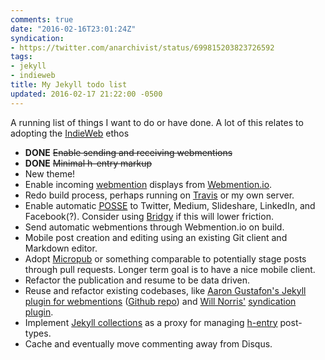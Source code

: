 ```yaml
---
comments: true
date: "2016-02-16T23:01:24Z"
syndication:
- https://twitter.com/anarchivist/status/699815203823726592
tags:
- jekyll
- indieweb
title: My Jekyll todo list
updated: 2016-02-17 21:22:00 -0500
---
```


A running list of things I want to do or have done. A lot of this relates to adopting the [IndieWeb](https://indiewebcamp.com/) ethos

* **DONE** ~~Enable sending and receiving webmentions~~
* **DONE** ~~Minimal h-entry markup~~
* New theme!
* Enable incoming [webmention](https://indiewebcamp.com/webmention) displays from [Webmention.io](https://webmention.io/).
* Redo build process, perhaps running on [Travis](http://travis-ci.com/) or my own server.
* Enable automatic <abbr title="Publish on my Own Site, Syndicate Everywhere">[POSSE](https://indiewebcamp.com/POSSE)</abbr> to Twitter, Medium, Slideshare, LinkedIn, and Facebook(?). Consider using [Bridgy](https://brid.gy/about) if this will lower friction.
* Send automatic webmentions through Webmention.io on build.
* Mobile post creation and editing using an existing Git client and Markdown editor.
* Adopt [Micropub](https://indiewebcamp.com/micropub) or something comparable to potentially stage posts through pull requests. Longer term goal is to have a nice mobile client.
* Refactor the publication and resume to be data driven.
* Reuse and refactor existing codebases, like [Aaron Gustafon's Jekyll plugin for webmentions](https://www.aaron-gustafson.com/notebook/enabling-webmentions-in-jekyll/) ([Github repo](github.com/aarongustafson/jekyll-webmention_io)) and [Will Norris'](http://willnorris.com/) [syndication plugin](https://github.com/willnorris/willnorris.com/blob/master/src/_plugins/syndication.rb).
* Implement [Jekyll collections](http://jekyllrb.com/docs/collections/) as a proxy for managing [h-entry](http://indiewebcamp.com/h-entry) post-types.
* Cache and eventually move commenting away from Disqus.
